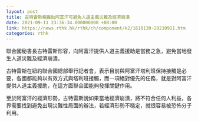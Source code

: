 ```yaml
---
layout: post
title: 古特雷斯稱援助阿富汗可避免人道主義災難及經濟崩潰
date: 2021-09-11 23:36:34.000000000 +08:00
link: https://news.rthk.hk/rthk/ch/component/k2/1610130-20210911.htm
categories: rthk
---
```


聯合國秘書長古特雷斯形容，向阿富汗提供人道主義援助是當務之急，避免當地發生人道災難及經濟崩潰。

古特雷斯在紐約聯合國總部舉行記者會，表示目前與阿富汗塔利班保持接觸是必要，各國都能夠以有效方式與塔利班接觸，而一項絕對優先的任務，就是對阿富汗提供人道主義援助，在這方面聯合國能夠發揮關鍵作用。

至於阿富汗的經濟形勢，古特雷斯說如果當地經濟崩潰，將不符合任何人利益，各界需要找到避免出現災難性局面的辦法，若經濟形勢不穩定，就很容易被恐怖分子利用。
